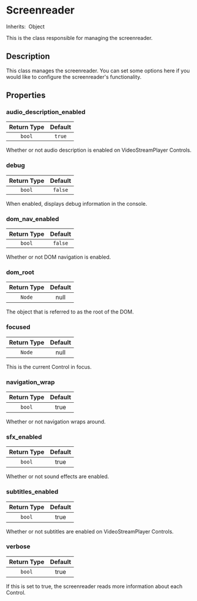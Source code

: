 # Screenreader
Inherits:   Object

This is the class responsible for managing the screenreader.

## Description

This class manages the screenreader. You can set some options here if you would like to configure the screenreader's functionality.

## Properties

### audio_description_enabled

| Return Type | Default |
|:-------------:|:-------------:|
| ``bool`` | ``true``

Whether or not audio description is enabled on VideoStreamPlayer Controls.

### debug

| Return Type | Default |
|:-------------:|:-------------:|
| ``bool`` | ``false`` |

When enabled, displays debug information in the console.

### dom_nav_enabled

| Return Type | Default |
|:-------------:|:-------------:|
| ``bool`` | ``false`` |

Whether or not DOM navigation is enabled.

### dom_root

| Return Type | Default |
|:-------------:|:-------------:|
| ``Node`` | null |

The object that is referred to as the root of the DOM.

### focused

| Return Type | Default |
|:-------------:|:-------------:|
| ``Node`` | null |

This is the current Control in focus.

### navigation_wrap

| Return Type | Default |
|:-------------:|:-------------:|
| ``bool`` | true |

Whether or not navigation wraps around.

### sfx_enabled

| Return Type | Default |
|:-------------:|:-------------:|
| ``bool`` | true |

Whether or not sound effects are enabled.

### subtitles_enabled

| Return Type | Default |
|:-------------:|:-------------:|
| ``bool`` | true |

Whether or not subtitles are enabled on VideoStreamPlayer Controls.

### verbose

| Return Type | Default |
|:-------------:|:-------------:|
| ``bool`` | true |

If this is set to true, the screenreader reads more information about each Control.



